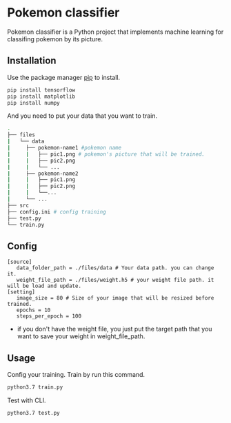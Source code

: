 # Pokemon classifier

Pokemon classifier is a Python project that implements machine learning for classifing pokemon by its picture.

## Installation

Use the package manager [pip](https://help.dreamhost.com/hc/en-us/articles/115000702772-Installing-a-custom-version-of-Python-3) to install.

```bash
pip install tensorflow
pip install matplotlib
pip install numpy
```

And you need to put your data that you want to train.

```bash
.
├── files
|   └── data
|     ├── pokemon-name1 #pokemon name
|     |   ├── pic1.png # pokemon's picture that will be trained.
|     |   ├── pic2.png
|     |   └── ...
|     ├── pokemon-name2
|     |   ├── pic1.png
|     |   ├── pic2.png
|     |   └──...
|     └── ...
├── src
├── config.ini # config training
├── test.py
└── train.py
```

## Config

```
[source]
   data_folder_path = ./files/data # Your data path. you can change it.
   weight_file_path = ./files/weight.h5 # your weight file path. it will be load and update.
[setting]
   image_size = 80 # Size of your image that will be resized before trained.
   epochs = 10
   steps_per_epoch = 100
```

- if you don't have the weight file, you just put the target path that you want to save your weight in weight_file_path.

## Usage

Config your training.
Train by run this command.

```bash
python3.7 train.py
```

Test with CLI.

```bash
python3.7 test.py
```
